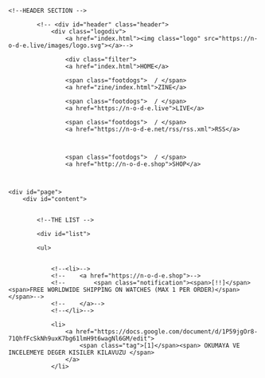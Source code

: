 <html><head>
    <title>T Z N</title>
    <link rel="shortcut icon" href=">
    <link rel="alternate" href="https://n-o-d-e.net/rss/rss.xml" type="application/rss+xml" title="N O D E">
    <link rel="stylesheet" type="text/css" href="https://n-o-d-e.live/css/style_hashbase.css" media="screen">
</head>
<!--data-new-gr-c-s-check-loaded="14.1052.0" data-gr-ext-installed=""-->
<body >


    <!--HEADER SECTION -->

            <!-- <div id="header" class="header">
                <div class="logodiv">
                    <a href="index.html"><img class="logo" src="https://n-o-d-e.live/images/logo.svg"></a>-->

                    <div class="filter">
                    <a href="index.html">HOME</a>

                    <span class="footdogs">  / </span>
                    <a href="zine/index.html">ZINE</a>

                    <span class="footdogs">  / </span>
                    <a href="https://n-o-d-e.live">LIVE</a>

                    <span class="footdogs">  / </span>
                    <a href="https://n-o-d-e.net/rss/rss.xml">RSS</a>



                    <span class="footdogs">  / </span>
                    <a href="http://n-o-d-e.shop">SHOP</a>


    
    <div id="page">
        <div id="content">


            <!--THE LIST -->
            
            <div id="list">
            
            <ul>


                <!--<li>-->
                <!--    <a href="https://n-o-d-e.shop">-->
                <!--        <span class="notification"><span>[!!]</span><span>FREE WORLDWIDE SHIPPING ON WATCHES (MAX 1 PER ORDER)</span></span>-->
                <!--    </a>-->
                <!--</li>-->

                <li>
                    <a href="https://docs.google.com/document/d/1P59jgOr8-71QhfFcSkNh9uxK7bg61lmH9t6wagNl6GM/edit">
                        <span class="tag">[1]</span><span> OKUMAYA VE INCELEMEYE DEGER KISILER KILAVUZU </span>
                    </a>
                </li>
<!--
                <li>
                    <a href="watch_mods.html">
                        <span class="tag">[HW]</span><span>MORE CASIO WATCH MODS (LCD COLORS, TRANSPARENT DISPLAY, MICRO SD, STRAP REMOVER)</span>
                    </a>
                </li>

                <li>
                    <a href="node_mini_server3.html">
                        <span class="tag">[HW]</span><span>TURNING THE RASPBERRY PI 4 INTO A MINI SERVER</span>
                    </a>
                </li>

                <li>
                    <a href="cd74.html">
                        <span class="tag">[CD]</span><span>CYBER DUMP 74 / CARDBOARD ROBOT, VR TREADMILL, EDGE OF TOMORROW EXOSKELETON</span>
                    </a>
                </li>

                <li>
                    <a href="zeroterminal3.html">
                        <span class="tag">[HW]</span><span>TRYING TO BUILD THE ULTIMATE RASPBERRY PI COMPUTER (ZERO TERMINAL V3)</span>
                    </a>
                </li>

                <li>
                    <a href="cd73.html">
                        <span class="tag">[CD]</span><span>CYBER DUMP 73 / SAND 3D PRINTER, ULTRA VIOLET ROBOTS, NEW HAPTIC FEEDBACK METHOD</span>
                    </a>
                </li>

                <li>
                    <a href="cd72.html">
                        <span class="tag">[CD]</span><span>CYBER DUMP 72 / NEW VR HAND TRACKING, DEXTEROUS ROBOTS, SILENT BIONIC LEGS</span>
                    </a>
                </li>

                <li>
                    <a href="datarunner.html">
                        <span class="tag">[HW]</span><span>DATA RUNNER WATCH PROTOTYPE (MODDED CASIO F91W)</span>
                    </a>
                </li>

                <li>
                    <a href="cd71.html">
                        <span class="tag">[CD]</span><span>CYBER DUMP 71 / ROBOT BIRDS, 3D PRINTED KEYBOARD, VR EYE CONTACT, DRONE CATCHER</span>
                    </a>
                </li>

                <li>
                    <a href="cd70.html">
                        <span class="tag">[CD]</span><span>CYBER DUMP 70 / ROBOT DOLPHINS, HUMAN TECHNOLOGY, 3D PRINTING INK, SMART WHEELCHAIRS</span>
                    </a>
                </li>

                <li>
                    <a href="nodevol02.html">
                        <span class="tag">[NO]</span><span>NODE VOL 02: MANIFESTING REALITY</span>
                    </a>
                </li>

                <li>
                    <a href="covid.html">
                        <span class="tag">[HW]</span><span>OPEN HARDWARE PROJECTS TO FIGHT COVID-19</span>
                    </a>
                </li>

                <li>
                    <a href="cd69.html">
                        <span class="tag">[CD]</span><span>CYBER DUMP 69 / MAPLE LEAF SEED DRONE, ROBOT BARRELL ROLL, AUTONOMOUS PIZZA DELIVERIES</span>
                    </a>
                </li>

                <li>
                    <a href="source_files.html">
                        <span class="tag">[NO]</span><span>HOW TO TURN PROJECT SOURCE FILES INTO PCBS AND 3D PRINTS</span>
                    </a>
                </li>

                <li>
                    <a href="cd68.html">
                        <span class="tag">[CD]</span><span>CYBER DUMP 68 / LINUX TABLET, MARS HELICOPTER, OPEN SOURCE BIONIC LEG, AI WORD CHANGER</span>
                    </a>
                </li>

                <li>
                    <a href="cd67.html">
                        <span class="tag">[CD]</span><span>CYBER DUMP 67 / REFORM LAPTOP UPDATE, TAIL SITTER DRONE, DRAG:ON VR CONTROLLER</span>
                    </a>
                </li>

                <li>
                    <a href="nano_server2.html">
                        <span class="tag">[HW]</span><span>THE NODE NANO SERVER V2</span>
                    </a>
                </li>

                <li>
                    <a href="cd66.html">
                        <span class="tag">[CD]</span><span>CYBER DUMP 66 / VR PEN, DIY BIOPRINTING, SUPER PIXEL DISPLAY, HOPPING BOT</span>
                    </a>
                </li>

                <li>
                    <a href="cd65.html">
                        <span class="tag">[CD]</span><span>CYBER DUMP 65 / DRONE DETECTOR, PI HANDHELD, TILT FIVE AR, BRAIN INTERFACES</span>
                    </a>
                </li>

                <li>
                    <a href="cd64.html">
                        <span class="tag">[CD]</span><span>CYBER DUMP 64 / DRONE POSTMAN, TINY PIXELS, SELF-DRIVING TRUCKS, NEW BATTERY TECH</span>
                    </a>
                </li>

                <li>
                    <a href="cd63.html">
                        <span class="tag">[CD]</span><span>CYBER DUMP 63 / ROBOT HUMMINGBIRD, 3D PRINTED VILLAGE, AI MUSIC, BLUE MOON LANDER</span>
                    </a>
                </li>

                <li>
                    <a href="node_mini_server2.html">
                        <span class="tag">[HW]</span><span>THE NODE MINI SERVER V2 / TURNING THE RASPBERRY PI INTO A HOME SERVER</span>
                    </a>
                </li>


                <li>
                    <a href="nodenews.html">
                        <span class="tag">[NO]</span><span>INTRODUCING N-O-D-E.NEWS / STRAIGHT FORWARD TECHNOLOGY NEWS</span>
                    </a>
                </li>

                <li>
                    <a href="dm01.html">
                        <span class="tag">[DM]</span><span>THE DESKTOP MANUFACTORY 01 / A NEW INDUSTRIAL REVOLUTION?</span>
                    </a>
                </li>

                <li>
                    <a href="cd62.html">
                        <span class="tag">[CD]</span><span>CYBER DUMP 62 / TETHERED DRONE, HYPER-AUTOMATION, VR GYM, 3D PRINTED FABRIC</span>
                    </a>
                </li>

                <li>
                    <a href="dat.html">
                        <span class="tag">[DC]</span><span>DECENTRALIZE / DAT PROJECT 101</span>
                    </a>
                </li>

                <li>
                    <a href="micro_server.html">
                        <span class="tag">[HW]</span><span>THE NODE MICRO SERVER (PROTOTYPE)</span>
                    </a>
                </li>

                <li>
                    <a href="cd61.html">
                        <span class="tag">[CD]</span><span>CYBER DUMP 61 / ROOM CLEANING BOT, WALKING ALEXA, DOOR OPENING BOTS</span>
                    </a>
                </li>

                <li>
                    <a href="dc02.html">
                        <span class="tag">[DC]</span><span>DECENTRALIZE 02 / VOLUNTARYNET: THE DIGITAL PUBLIC SQUARE</span>
                    </a>
                </li>

                <li>
                    <a href="cd60.html">
                        <span class="tag">[CD]</span><span>CYBER DUMP 60 / INSECT DRONE, MOVING 3D PRINTER, OCULUS QUEST, SOFT EXOSKELETON</span>
                    </a>
                </li>

                <li>
                    <a href="nano_server.html">
                        <span class="tag">[HW]</span><span>THE NODE NANO SERVER</span>
                    </a>
                </li>

                <li>
                    <a href="node_mini_server.html">
                        <span class="tag">[HW]</span><span>THE NODE MINI SERVER: A COMPUTER FOR THE DECENTRALIZED AGE</span>
                    </a>
                </li>

                <li>
                    <a href="cd59.html">
                        <span class="tag">[CD]</span><span>CYBER DUMP 59 / HOMEMADE CHIPS, VR THEME PARK, AI PHONE CALLS, ROBOT WAREHOUSE</span>
                    </a>
                </li>

                <li>
                    <a href="piplug2b.html">
                        <span class="tag">[HW]</span><span>THE PI PLUG MINI SERVER (V2 UPDATES)</span>
                    </a>
                </li>

                <li>
                    <a href="dc01.html">
                        <span class="tag">[DC]</span><span>DECENTRALIZE 01 / WHY DECENTRALIZE?</span>
                    </a>
                </li>

                <li>
                    <a href="cd58.html">
                        <span class="tag">[CD]</span><span>CYBER DUMP 58 / SENSING WALLS, SKIN ELECTRONICS, LIFE EXTENSION, ROBOT FACES</span>
                    </a>
                </li>

                <li>
                    <a href="dongle_hdmi2.html">
                        <span class="tag">[HW]</span><span>TURN THE PI ZERO INTO A HDMI DONGLE COMPUTER (VERSION 2)</span>
                    </a>
                </li>

                <li>
                    <a href="pislim2.html">
                        <span class="tag">[HW]</span><span>PI SLIM 2 PROTOTYPE (POSSIBLE CLUSTER FORM FACTOR?)</span>
                    </a>
                </li>

                <li>
                    <a href="nfckey2.html">
                        <span class="tag">[HW]</span><span>NFC KEY 2</span>
                    </a>
                </li>

                <li>
                    <a href="piplug2.html">
                        <span class="tag">[HW]</span><span>PI PLUG 2: TURN THE PI ZERO INTO A MINI SERVER</span>
                    </a>
                </li>


                <li>
                    <a href="icebox.html">
                        <span class="tag">[HW]</span><span>ICEBOX: COLD WALLET DEVICE</span>
                    </a>
                </li>


                <li>
                    <a href="cd57.html">
                        <span class="tag">[CD]</span><span>CYBER DUMP 57 / MINORITY REPORT GLOVES, PINEAPPLE FUND, 3D PRINTED HAND (+ GIVEAWAY WINNERS)</span>
                    </a>
                </li>

                <li>
                    <a href="node_goals.html">
                        <span class="tag">[NO]</span><span>THE FUTURE OF NODE: BUILD THE WORLD WE WANT TO SEE</span>
                    </a>
                </li>

                <li>
                    <a href="nfckey.html">
                        <span class="tag">[HW]</span><span>THE NFC KEY</span>
                    </a>
                </li>

                <li>
                    <a href="cd56.html">
                        <span class="tag">[CD]</span><span>CYBER DUMP 56 / SWIMMING DRONE, FASTER 3D PRINTS, LIGHTNING NETWORK, REMOTE DRIVING</span>
                    </a>
                </li>

                <li>
                    <a href="thankyou.html">
                        <span class="tag">[NO]</span><span>THANK YOU (+ GIVEAWAY)</span>
                    </a>
                </li>


                <li>
                    <a href="cd55.html">
                        <span class="tag">[CD]</span><span>CYBER DUMP 55 / SELF-ASSEMBLING ROBOTS, ORIGAMI MUSCLES, RUNNING BOT, AI VISION</span>
                    </a>
                </li>


                <li>
                    <a href="cd54.html">
                        <span class="tag">[CD]</span><span>CYBER DUMP 54 / GHOST IN THE SHELL VR, TOYOTA HUMANOID, WAYMO TEST DRIVE</span>
                    </a>
                </li>

                <li>
                    <a href="meshdevice.html">
                        <span class="tag">[ID]</span><span>HELP BUILD AN OFF GRID COMMUNICATIONS / MESH NETWORK DEVICE</span>
                    </a>
                </li>

                <li>
                    <a href="cd53.html">
                        <span class="tag">[CD]</span><span>CYBER DUMP 53 / ATLAS BACKFLIP, POTTERY PRINTER, ROBOT WAREHOUSES, BIONIC PANCREAS</span>
                    </a>
                </li>

                <li>
                    <a href="cd52.html">
                        <span class="tag">[CD]</span><span>CYBER DUMP 52 / DIY SATELLITE ANTENNA, FORD EXOSKELETON, SELF-DRIVING TAXI, VR KEYBOARD</span>
                    </a>
                </li>

                <li>
                    <a href="cd51.html">
                        <span class="tag">[CD]</span><span>CYBER DUMP 51 / 3D PRINTED FOOT, MOTORBIKE ROBOT, AI PORTRAITS, SHY BOT</span>
                    </a>
                </li>

                <li>
                    <a href="zerobattery.html">
                        <span class="tag">[HW]</span><span>PI ZERO BATTERY BACKPACK PROTOTYPE</span>
                    </a>
                </li>

                <li>
                    <a href="cd50.html">
                        <span class="tag">[CD]</span><span>CYBER DUMP 50 / INTERACTIVE NFC, VR WORKOUTS, MECH ROBOT, SNAKEBOT</span>
                    </a>
                </li>

                <li>
                    <a href="cd49.html">
                        <span class="tag">[CD]</span><span>CYBER DUMP 49 / AI DEVELOPMENTS, ROBOT SURGEON, DREMEL WORKSTATION, POST BOT</span>
                    </a>
                </li>

                <li>
                    <a href="terminal_3.html">
                        <span class="tag">[HW]</span><span>THE HANDHELD LINUX TERMINAL VERSION 3 (PORTABLE PI 3)</span>
                    </a>
                </li>

                <li>
                    <a href="cd48.html">
                        <span class="tag">[CD]</span><span>CYBER DUMP 48 / TRANSFORMER DRONE, SAMSUNG ODYSSEY, ROBOT DENTIST, OPEN HARDWARE</span>
                    </a>
                </li>

                <li>
                    <a href="multitool2.html">
                        <span class="tag">[HW]</span><span>NODE DIGITAL MULTITOOL</span>
                    </a>
                </li>

                <li>
                    <a href="cd47.html">
                        <span class="tag">[CD]</span><span>CYBER DUMP 47 / AUGMENTED ECHOLOCATION, TRANSFORMER EXOSKELETON, BIOHACK THE PLANET</span>
                    </a>
                </li>

                <li>
                    <a href="decentraland3.html">
                        <span class="tag">[ID]</span><span>RE: DECENTRALAND</span>
                    </a>
                </li>

                <li>
                    <a href="cd46.html">
                        <span class="tag">[CD]</span><span>CYBER DUMP 46 / MULTI-MONITOR PI, AR SURGERY, BITCOIN IN SPACE, HYPERLOOP ONE</span>
                    </a>
                </li>

                <li>
                    <a href="cd45.html">
                        <span class="tag">[CD]</span><span>CYBER DUMP 45 / MESSENGER BOTS, SOFT EXOSUIT, 3D PRINTED SUBMARINE, PI ZERO HDMI DONGLE</span>
                    </a>
                </li>

                <li>
                    <a href="dongle_hdmi.html">
                        <span class="tag">[HW]</span><span>THE PI ZERO HDMI DONGLE CASE</span>
                    </a>
                </li>

                <li>
                    <a href="cd44.html">
                        <span class="tag">[CD]</span><span>CYBER DUMP 44 / SELF DRIVING WHEELCHAIR, AUTONOMOUS SHOP, SAFE CRACKING BOT</span>
                    </a>
                </li>

                <li>
                    <a href="zeroterminal2.html">
                        <span alt="highlight" class="important">×</span><span class="tag">[HW]</span><span>ZERO TERMINAL 2 PROTOTYPE (PORTABLE PI ZERO W)</span>
                    </a>
                </li>

                <li>
                    <a href="cd43.html">
                        <span class="tag">[CD]</span><span>CYBER DUMP 43 / MIRA PRISM, NO MONITORS, PI AI, ADVANCED ROBOTIC ARMS</span>
                    </a>
                </li>

                <li>
                    <a href="decentraland2.html">
                        <span class="tag">[ID]</span><span>DECENTRALAND: BUILDING A  VIRTUAL REALITY</span>
                    </a>
                </li>

                <li>
                    <a href="pislim.html">
                        <span alt="highlight" class="important">×</span><span class="tag">[HW]</span><span>RASPBERRY PI 3 SLIM</span>
                    </a>
                </li>

                <li>
                    <a href="cd42.html">
                        <span class="tag">[CD]</span><span>CYBER DUMP 42 / 4 ARMS, X-RAY DRONES, LONG RANGE WIFI, FACE TRACKING</span>
                    </a>
                </li>

                <li>
                    <a href="cd41.html">
                        <span class="tag">[CD]</span><span>CYBER DUMP 41 / AUGMENTED DRONES, BITCOIN GROWTH, SNAKE ROBOT, AI FILM</span>
                    </a>
                </li>

                <li>
                    <a href="opendime2.html">
                        <span class="tag">[HW]</span><span>OPENDIME V2: CYBERPUNK CREDSTICKS RETURN (+ GIVEAWAY)</span>
                    </a>
                </li>

                <li>
                    <a href="cd40.html">
                        <span class="tag">[CD]</span><span>CYBER DUMP 40 / VR FILMS, ARTIFICIAL WOMB, FIREFIGHTER ROBOT, DECENTRALAND</span>
                    </a>
                </li>

                <li>
                    <a href="decentraland.html">
                        <span class="tag">[ID]</span><span>DECENTRALAND: P2P VIRTUAL REALITY</span>
                    </a>
                </li>

                <li>
                    <a href="casio2.html">
                        <span class="tag">[HW]</span><span>MORE CASIO WATCH MODS (INVERTED AND TRANSLUCENT LCD)</span>
                    </a>
                </li>

                <li>
                    <a href="cd39.html">
                        <span class="tag">[CD]</span><span>CYBER DUMP 39 / ROBOT FIGHTS, HODLHODL, BOUNCING DRONES, STALLMAN</span>
                    </a>
                </li>

                <li>
                    <a href="casio.html">
                        <span class="tag">[HW]</span><span>CASIO WATCH MOD</span>
                    </a>
                </li>

                <li>
                    <a href="cd38.html">
                        <span class="tag">[CD]</span><span>CYBER DUMP 38 / UPS DRONE, SECURITY BOT, LIGHT FIELD MIXED REALITY</span>
                    </a>
                </li>

                <li>
                    <a href="cd37.html">
                        <span class="tag">[CD]</span><span>CYBER DUMP 37 / FULL BODY VR, 3D BONES, ROBOT WORKERS, USB CONDOM</span>
                    </a>
                </li>

                <li>
                    <a href="cli2.html">
                        <span class="tag">[SW]</span><span>TOOLS TO SIMPLIFY THE COMMAND LINE: PART 2 (LINUX/MAC)</span>
                    </a>
                </li>

                <li>
                    <a href="cli.html">
                        <span class="tag">[SW]</span><span>TOOLS TO SIMPLIFY THE COMMAND LINE (LINUX/MAC)</span>
                    </a>
                </li>

                <li>
                    <a href="cd36.html">
                        <span class="tag">[CD]</span><span>CYBER DUMP 36 / DRONE SWARMS, DIY CENTRIFUGE, OCEAN NODES</span>
                    </a>
                </li>

                <li>
                    <a href="cd35.html">
                        <span class="tag">[CD]</span><span>CYBER DUMP 35 / INTEL MIXED REALITY, HOLOLAMP, ROBOTIC HANDS, BENDY BATTERIES</span>
                    </a>
                </li>

                <li>
                    <a href="cd34.html">
                        <span class="tag">[CD]</span><span>CYBER DUMP 34 / GOOGLE WAYMO, AMAZON DRONES, ROBOTIC FLESH, AI GAMES</span>
                    </a>
                </li>

                <li>
                    <a href="cd33.html">
                        <span class="tag">[CD]</span><span>CYBER DUMP 33 / TETHERED DRONE, ADRIAN ASSISTANT, VR BACKPACK, BITMESSAGE 101</span>
                    </a>
                </li>

                <li>
                    <a href="cd32.html">
                        <span class="tag">[CD]</span><span>CYBER DUMP 32 / 3D PRINTED SMG, SOLAR ISLAND, RPI SATELLITE RECEIVER, ACCURATE VR TRACKING</span>
                    </a>
                </li>

                <li>
                    <a href="cd31.html">
                        <span class="tag">[CD]</span><span>CYBER DUMP 31 / PI ZERO PRISM, AI EXPERIMENT, DRONE SWARMS, CHEAPER VR</span>
                    </a>
                </li>

                <li>
                    <a href="cd30.html">
                        <span class="tag">[CD]</span><span>CYBER DUMP 30 / BITCOIN BIRTHDAY, DRONE CATCHER, MINI 3D PRINTER, SOLAR ROOF TILES</span>
                    </a>
                </li>

                <li>
                    <a href="cd29.html">
                        <span class="tag">[CD]</span><span>CYBER DUMP 29 / HAPTIC TOUCH, YOURS NETWORK, TESLA UPDATE, OB VPS</span>
                    </a>
                </li>

                <li>
                    <a href="digital_nomadics.html">
                        <span class="tag">[ID]</span><span>THE EVOLUTION OF DIGITAL NOMADICS</span>
                    </a>
                </li>

                <li>
                    <a href="cd28.html">
                        <span class="tag">[CD]</span><span>CYBER DUMP 28 / AI ASSISTANT, C.H.I.P. PRO, MODALVR, CRANK ROVER ROBOT, CYBATHLON</span>
                    </a>
                </li>

                <li>
                    <a href="cd27.html">
                        <span class="tag">[CD]</span><span>CYBER DUMP 27 / EMP GENERATOR, FACEBOOK VR, MINITAUR ROBOT, LIGHTNING NETWORK, SHENZHEN I/O</span>
                    </a>
                </li>

                <li>
                    <a href="cd26.html">
                        <span class="tag">[CD]</span><span>CYBER DUMP 26 / GOTENNA MESH NETWORK, BEAGLEBONE WIRELESS, FARMBOT, 21 MACHINE WEB</span>
                    </a>
                </li>

                <li>
                    <a href="cd25.html">
                        <span class="tag">[CD]</span><span>CYBER DUMP 25 / DIY EPIPEN, ROBOT BUILDER, AR LAMP, NEURAL DUST, DRONE DRAGNET</span>
                    </a>
                </li>

                <li>
                    <a href="cd24.html">
                        <span class="tag">[CD]</span><span>CYBER DUMP 24 / ARMED DRONES, WAVENET ROBOT VOICES, CYBERLEGS, SPACE BITCOIN</span>
                    </a>
                </li>

                <li>
                    <a href="emdrive2.html">
                        <span alt="highlight" class="important">×</span><span class="tag">[IN]</span><span>BUILDING A DIY EMDRIVE PART 2: GOING INTO SPACE</span>
                    </a>
                </li>

                <li>
                    <a href="cd23.html">
                        <span class="tag">[CD]</span><span>CYBER DUMP 23 / CETUS3D, FUTURE FARMING, BOX DRONE, OLD PEOPLE VR, VIRTUAL SCREEN APP</span>
                    </a>
                </li>

                <li>
                    <a href="cd22.html">
                        <span class="tag">[CD]</span><span>CYBER DUMP 22 / EOMA68 COMPUTER, WIKIVERSE, AUGMENTED HOLOGRAMS, DRONE CATCHER</span>
                    </a>
                </li>

                <li>
                    <a href="cd21.html">
                        <span class="tag">[CD]</span><span>CYBER DUMP 21 / CHEAP VR, LINUX BIRTHDAY, HANDHELD MILL, WIFI SNOOPING</span>
                    </a>
                </li>

                <li>
                    <a href="cd20.html">
                        <span class="tag">[CD]</span><span>CYBER DUMP 20 / BEER HACK, VR INCEPTION, OMNICOPTER, 3D PRINTED GUN</span>
                    </a>
                </li>

                <li>
                    <a href="cd19.html">
                        <span class="tag">[CD]</span><span>CYBER DUMP 19 / STARSHIP DELIVERY, INTERACTIVE VIDEOS, THAI HACKERS, BATTERY TRACKING, 21 AWS</span>
                    </a>
                </li>

                <li>
                    <a href="cd18.html">
                        <span class="tag">[CD]</span><span>CYBER DUMP 18 / DIY GOOGLE GLASS, MINE CLEARING DRONE, TSA MASTER KEYS, BACKPACK PRINTER</span>
                    </a>
                </li>

                <li>
                    <a href="cd17.html">
                        <span class="tag">[CD]</span><span>CYBER DUMP 17 / CODING SCHOOL, WATERPROOF CIRCUITS, HOLOGRAM PHONE, PI ZERO</span>
                    </a>
                </li>

                <li>
                    <a href="cd16.html">
                        <span class="tag">[CD]</span><span>CYBER DUMP 16 / UNDER SEA CABLES, VR TANK, DELIVERY DRONES, CREEPY ROBOTS</span>
                    </a>
                </li>
                
                <li>
                    <a href="cd13.html">
                        <span class="tag">[CD]</span><span>CYBER DUMP 13 / STORJ BETA, ON-DEMAND DRUGS, DIY SPACE, BASH GUIDE</span>
                    </a>
                </li>
            
                <li>
                    <a href="command_line.html">
                        <span alt="highlight" class="important">×</span><span class="tag">[SW]</span><span>BEGINNERS GUIDE TO THE COMMAND LINE (DEBIAN/UBUNTU/RASPBIAN)</span>
                    </a>
                </li>

                <li>
                    <a href="cd12.html">
                        <span class="tag">[CD]</span><span>CYBER DUMP 12 / BITCOIN CRED STICKS, MINI SATELLITES, 3D PRINTED ROBOTS, HOLOGRAMS</span>
                    </a>
                </li>

                <li>
                    <a href="cd11.html">
                        <span class="tag">[CD]</span><span>CYBER DUMP 11 / VIRTUAL DESKTOP, BITCOIN WALLET, IOT SECURITY, ROBOT BUGS</span>
                    </a>
                </li>
                
                <li>
                    <a href="terminal_2.html">
                        <span alt="highlight" class="important">×</span><span class="tag">[HW]</span><span>HOW TO CREATE A HANDHELD LINUX TERMINAL (V2)</span>
                    </a>
                </li>
                
                <li>
                    <a href="terminal_2_overview.html">
                        <span alt="highlight" class="important">×</span><span class="tag">[HW]</span><span>OVERVIEW: THE HANDHELD LINUX TERMINAL (VERSION 2)</span>
                    </a>
                </li>
            
                <li>
                    <a href="cd10.html">
                        <span class="tag">[CD]</span><span>CYBER DUMP 10 / DEEPMIND AI, EXO SKELETONS, DOMAIN MAP, BIONIC FINGERTIPS</span>
                    </a>
                </li>
                
                <li>
                    <a href="cd09.html">
                        <span class="tag">[CD]</span><span>CYBER DUMP 09 / RASPBERRY PI 3, MCVR, META 2, DOG VS ROBOT</span>
                    </a>
                </li>
            
                <li>
                    <a href="cd08.html">
                        <span class="tag">[CD]</span><span>CYBER DUMP 08 / LINUX MINT, PASSPHRASE, PASSIVE WIFI, DEEPMIND AI</span>
                    </a>
                </li>
                
                <li>
                    <a href="cd07.html">
                        <span class="tag">[CD]</span><span>CYBER DUMP 07 / MARU OS, SOFT ROBOTS, CRISPR, NOODLEBOTS, SPY GAME</span>
                    </a>
                </li>
                
                <li>
                    <a href="metadata.html">
                        <span class="tag">[SW]</span><span>HOW TO CLEAN METADATA FROM FILES IN LINUX </span>
                    </a>
                </li>

                <li>
                    <a href="cd06.html">
                        <span class="tag">[CD]</span><span>CYBER DUMP 06 / KEYBASE FILESYSTEM, ODROID-C2, REVOLVR, NORTH KOREAN USB </span>
                    </a>
                </li>
            
                <li>
                    <a href="cd05.html">
                        <span class="tag">[CD]</span><span>CYBER DUMP 05 / TAILS, BITCOIN IMPLANT, DRONE HUNTERS, BRAVE BROWSER </span>
                    </a>
                </li>

                <li>
                    <a href="cd04.html">
                        <span class="tag">[CD]</span><span>CYBER DUMP 04 / DRONE RACING, EXO SKELETON, SBCS, OPENWRT HACK </span>
                    </a>
                </li>
                
                <li>
                    <a href="cd03.html">
                        <span class="tag">[CD]</span><span>CYBERDUMP 03 / CYBORGS, OUTERNET, XL FAVICONS, IMSI SURVEILLANCE </span>
                    </a>
                </li>

                <li>
                    <a href="cd02.html">
                        <span class="tag">[CD]</span><span>CYBER DUMP 02 / CGI VLOGGER, TOR RELAYS, ROBOT CAR BUTLERS </span>
                    </a>
                </li>                
                
                <li>
                    <a href="cd01.html">
                        <span class="tag">[CD]</span><span>CYBER DUMP 01 / OCULUS PRE-ORDERS, MESH NETWORKS, IOT HACKS, CCC VIDS + MORE </span>
                    </a>
                </li>
                
                <li>
                    <a href="book.html">
                        <span alt="highlight" class="important">×</span><span class="tag">[HW]</span><span>HOW TO CREATE A WIFI POCKET BOOK (PIRATE BOX / LIBRARY BOX) </span>
                    </a>
                </li>
                
                <li>
                    <a href="verify.html">
                        <span class="tag">[SW]</span><span>HOW TO VERIFY SOFTWARE PACKAGES WITH GPG (LINUX + MAC OS X) </span>
                    </a>
                </li>   
                        
                <li>
                    <a href="beacon.html">
                        <span alt="highlight" class="important">×</span><span class="tag">[HW]</span><span>HOW TO CREATE A TINY WIFI FILE-SHARING BEACON </span>
                    </a>
                </li>
                
                <li>
                    <a href="terminal.html">
                        <span alt="highlight" class="important">×</span><span class="tag">[HW]</span><span>HOW TO CREATE A HANDHELD LINUX TERMINAL </span>
                    </a>
                </li>

-->
            
            
